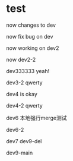 # test

now changes to dev

now fix bug on dev

now working on dev2

now dev2-2

dev333333 yeah!

dev3-2 qwerty

dev4 is okay

dev4-2 qwerty

dev6 本地强行merge测试

dev6-2

dev7
dev9-del

dev9-main
